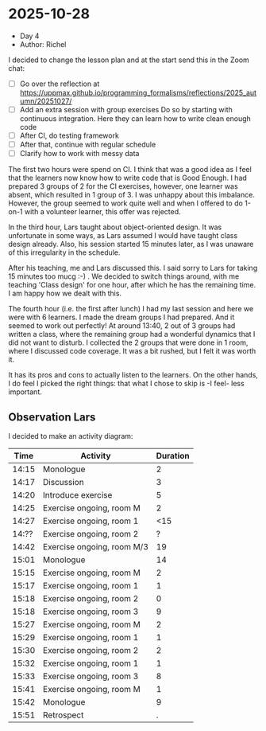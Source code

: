# 2025-10-28

- Day 4
- Author: Richel

I decided to change the lesson plan and at the start
send this in the Zoom chat:

- [ ] Go over the reflection at <https://uppmax.github.io/programming_formalisms/reflections/2025_autumn/20251027/>
- [ ] Add an extra session with group exercises
  Do so by starting with continuous integration.
  Here they can learn how to write clean enough code
- [ ] After CI, do testing framework
- [ ] After that, continue with regular schedule
- [ ] Clarify how to work with messy data

The first two hours were spend on CI.
I think that was a good idea as I feel that the learners now
know how to write code that is Good Enough.
I had prepared 3 groups of 2 for the CI exercises, however,
one learner was absent, which resulted in 1 group of 3.
I was unhappy about this imbalance. However, the group seemed
to work quite well and when I offered to do 1-on-1 with a volunteer learner,
this offer was rejected.

In the third hour, Lars taught about object-oriented design. It was
unfortunate in some ways, as Lars assumed I would have taught class
design already. Also, his session started 15 minutes later, as I was
unaware of this irregularity in the schedule.

After his teaching, me and Lars discussed this. I said sorry to Lars for
taking 15 minutes too mucg :-) .
We decided to switch things
around, with me teaching 'Class design' for one hour, after which he
has the remaining time. I am happy how we dealt with this.

The fourth hour (i.e. the first after lunch) I had my last session and
here we were with 6 learners. I made the dream groups I had prepared.
And it seemed to work out perfectly! At around 13:40, 2 out of 3 groups
had written a class, where the remaining group had a wonderful dynamics
that I did not want to disturb. I collected the 2 groups that were done
in 1 room, where I discussed code coverage. It was a bit rushed, but I
felt it was worth it.

It has its pros and cons to actually listen to the learners. On the other
hands, I do feel I picked the right things: that what I chose to skip
is -I feel- less important.

## Observation Lars

I decided to make an activity diagram:

Time |Activity                  |Duration
-----|--------------------------|--------
14:15|Monologue                 |2
14:17|Discussion                |3
14:20|Introduce exercise        |5
14:25|Exercise ongoing, room M  |2
14:27|Exercise ongoing, room 1  |<15
14:??|Exercise ongoing, room 2  |?
14:42|Exercise ongoing, room M/3|19
15:01|Monologue                 |14
15:15|Exercise ongoing, room M  |2
15:17|Exercise ongoing, room 1  |1
15:18|Exercise ongoing, room 2  |0
15:18|Exercise ongoing, room 3  |9
15:27|Exercise ongoing, room M  |2
15:29|Exercise ongoing, room 1  |1
15:30|Exercise ongoing, room 2  |2
15:32|Exercise ongoing, room 1  |1
15:33|Exercise ongoing, room 3  |8
15:41|Exercise ongoing, room M  |1
15:42|Monologue                 |9
15:51|Retrospect                |.

